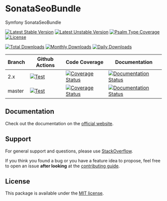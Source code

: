 <!--
DO NOT EDIT THIS FILE!

It's auto-generated by sonata-project/dev-kit package.
-->

# SonataSeoBundle

Symfony SonataSeoBundle

[![Latest Stable Version](https://poser.pugx.org/sonata-project/seo-bundle/v/stable)](https://packagist.org/packages/sonata-project/seo-bundle)
[![Latest Unstable Version](https://poser.pugx.org/sonata-project/seo-bundle/v/unstable)](https://packagist.org/packages/sonata-project/seo-bundle)
[![Psalm Type Coverage][shepherd_stable_badge]][shepherd_stable_link]
[![License](https://poser.pugx.org/sonata-project/seo-bundle/license)](https://packagist.org/packages/sonata-project/seo-bundle)

[![Total Downloads](https://poser.pugx.org/sonata-project/seo-bundle/downloads)](https://packagist.org/packages/sonata-project/seo-bundle)
[![Monthly Downloads](https://poser.pugx.org/sonata-project/seo-bundle/d/monthly)](https://packagist.org/packages/sonata-project/seo-bundle)
[![Daily Downloads](https://poser.pugx.org/sonata-project/seo-bundle/d/daily)](https://packagist.org/packages/sonata-project/seo-bundle)

Branch | Github Actions | Code Coverage | Documentation |
------ | -------------- | ------------- | ------------- |
2.x    | [![Test][test_stable_badge]][test_stable_link]     | [![Coverage Status][coverage_stable_badge]][coverage_stable_link]     | [![Documentation Status][documentation_stable_badge]][documentation_stable_link]     |
master | [![Test][test_unstable_badge]][test_unstable_link] | [![Coverage Status][coverage_unstable_badge]][coverage_unstable_link] | [![Documentation Status][documentation_unstable_badge]][documentation_unstable_link] |

## Documentation

Check out the documentation on the [official website](https://docs.sonata-project.org/projects/SonataSeoBundle).

## Support

For general support and questions, please use [StackOverflow](http://stackoverflow.com/questions/tagged/sonata).

If you think you found a bug or you have a feature idea to propose, feel free to open an issue
**after looking** at the [contributing guide](CONTRIBUTING.md).

## License

This package is available under the [MIT license](LICENSE).

[test_stable_badge]: https://github.com/sonata-project/SonataSeoBundle/workflows/Test/badge.svg?branch=2.x
[test_stable_link]: https://github.com/sonata-project/SonataSeoBundle/actions?query=workflow:test+branch:2.x
[test_unstable_badge]: https://github.com/sonata-project/SonataSeoBundle/workflows/Test/badge.svg?branch=master
[test_unstable_link]: https://github.com/sonata-project/SonataSeoBundle/actions?query=workflow:test+branch:master

[coverage_stable_badge]: https://codecov.io/gh/sonata-project/SonataSeoBundle/branch/2.x/graph/badge.svg
[coverage_stable_link]: https://codecov.io/gh/sonata-project/SonataSeoBundle/branch/2.x
[coverage_unstable_badge]: https://codecov.io/gh/sonata-project/SonataSeoBundle/branch/master/graph/badge.svg
[coverage_unstable_link]: https://codecov.io/gh/sonata-project/SonataSeoBundle/branch/master
[shepherd_stable_badge]: https://shepherd.dev/github/sonata-project/SonataSeoBundle/coverage.svg
[shepherd_stable_link]: https://shepherd.dev/github/sonata-project/SonataSeoBundle

[documentation_stable_badge]: https://readthedocs.org/projects/sonataseobundle/badge/?version=2.x
[documentation_stable_link]: https://docs.sonata-project.org/projects/SonataSeoBundle/en/2.x/?badge=2.x
[documentation_unstable_badge]: https://readthedocs.org/projects/sonataseobundle/badge/?version=master
[documentation_unstable_link]: https://docs.sonata-project.org/projects/SonataSeoBundle/en/master/?badge=master
